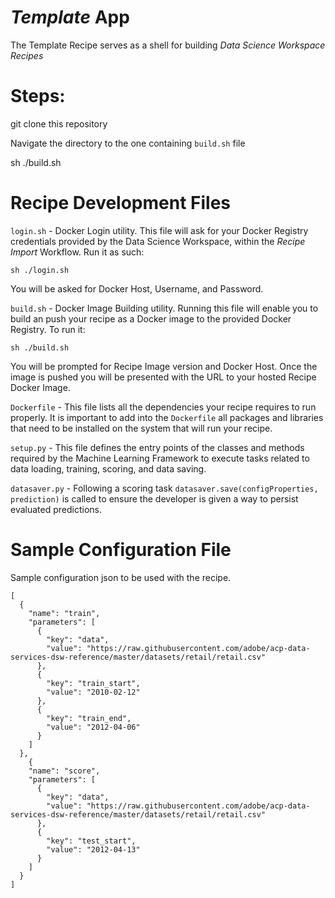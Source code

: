 # _Template_ App

The Template Recipe serves as a shell for building _Data Science Workspace Recipes_

# Steps:

git clone this repository

Navigate the directory to the one containing `build.sh` file

sh ./build.sh

# Recipe Development Files

`login.sh` - Docker Login utility. This file will ask for your Docker Registry credentials provided by the Data Science Workspace, within the _Recipe Import_ Workflow. Run it as such:

```
sh ./login.sh
```
You will be asked for Docker Host, Username, and Password.

`build.sh` - Docker Image Building utility. Running this file will enable you to build an push your recipe as a Docker image to the provided Docker Registry. To run it:

```
sh ./build.sh
```
You will be prompted for Recipe Image version and Docker Host. Once the image is pushed you will be presented with the URL to your hosted Recipe Docker Image.


`Dockerfile` - This file lists all the dependencies your recipe requires to run properly. It is important to add into the `Dockerfile` all packages and libraries that need to be installed on the system that will run your recipe.


`setup.py` - This file defines the entry points of the classes and methods required by the Machine Learning Framework to execute tasks related to data loading, training, scoring, and data saving.

`datasaver.py` - Following a scoring task `datasaver.save(configProperties, prediction)` is called to ensure the developer is given a way to persist evaluated predictions.

# Sample Configuration File
Sample configuration json to be used with the recipe.
```
[
  {
    "name": "train",
    "parameters": [
      {
        "key": "data",
        "value": "https://raw.githubusercontent.com/adobe/acp-data-services-dsw-reference/master/datasets/retail/retail.csv"
      },
      {
        "key": "train_start",
        "value": "2010-02-12"
      },
      {
        "key": "train_end",
        "value": "2012-04-06"
      }
    ]
  },
    {
    "name": "score",
    "parameters": [
      {
        "key": "data",
        "value": "https://raw.githubusercontent.com/adobe/acp-data-services-dsw-reference/master/datasets/retail/retail.csv"
      },
      {
        "key": "test_start",
        "value": "2012-04-13"
      }
    ]
  }
]
```

